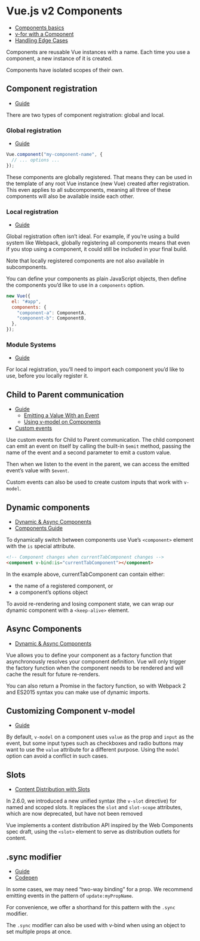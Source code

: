 # Vue.js v2 Components

- [Components basics](https://v2.vuejs.org/v2/guide/components.html)
- [v-for with a Component](https://v2.vuejs.org/v2/guide/list.html#v-for-with-a-Component)
- [Handling Edge Cases](https://v2.vuejs.org/v2/guide/components-edge-cases.html)

Components are reusable Vue instances with a name. Each time you use a component, a new instance of it is created.

Components have isolated scopes of their own.

## Component registration

- [Guide](https://v2.vuejs.org/v2/guide/components-registration.html)

There are two types of component registration: global and local.

### Global registration

- [Guide](https://v2.vuejs.org/v2/guide/components-registration.html#Global-Registration)

```js
Vue.component("my-component-name", {
  // ... options ...
});
```

These components are globally registered. That means they can be used in the template of any root Vue instance (new Vue)
created after registration. This even applies to all subcomponents, meaning all three of these components will also be
available inside each other.

### Local registration

- [Guide](https://v2.vuejs.org/v2/guide/components-registration.html#Local-Registration)

Global registration often isn’t ideal. For example, if you’re using a build system like Webpack, globally registering
all components means that even if you stop using a component, it could still be included in your final build.

Note that locally registered components are not also available in subcomponents.

You can define your components as plain JavaScript objects, then define the components you’d like to use in a
`components` option.

```js
new Vue({
  el: "#app",
  components: {
    "component-a": ComponentA,
    "component-b": ComponentB,
  },
});
```

### Module Systems

- [Guide](https://v2.vuejs.org/v2/guide/components-registration.html#Module-Systems)

For local registration, you’ll need to import each component you’d like to use, before you locally register it.

## Child to Parent communication

- [Guide](https://v2.vuejs.org/v2/guide/components.html#Listening-to-Child-Components-Events)
  - [Emitting a Value With an Event](https://v2.vuejs.org/v2/guide/components.html#Emitting-a-Value-With-an-Event)
  - [Using v-model on Components](https://v2.vuejs.org/v2/guide/components.html#Using-v-model-on-Components)
- [Custom events](https://v2.vuejs.org/v2/guide/components-custom-events.html)

Use custom events for Child to Parent communication. The child component can emit an event on itself by calling the
built-in `$emit` method, passing the name of the event and a second parameter to emit a custom value.

Then when we listen to the event in the parent, we can access the emitted event’s value with `$event`.

Custom events can also be used to create custom inputs that work with `v-model`.

## Dynamic components

- [Dynamic & Async Components](https://v2.vuejs.org/v2/guide/components-dynamic-async.html)
- [Components Guide](https://v2.vuejs.org/v2/guide/components.html#Dynamic-Components)

To dynamically switch between components use Vue’s `<component>` element with the `is` special attribute.

```html
<!-- Component changes when currentTabComponent changes -->
<component v-bind:is="currentTabComponent"></component>
```

In the example above, currentTabComponent can contain either:

- the name of a registered component, or
- a component’s options object

To avoid re-rendering and losing component state, we can wrap our dynamic component with a `<keep-alive>` element.

## Async Components

- [Dynamic & Async Components](https://v2.vuejs.org/v2/guide/components-dynamic-async.html#Async-Components)

Vue allows you to define your component as a factory function that asynchronously resolves your component definition.
Vue will only trigger the factory function when the component needs to be rendered and will cache the result for future
re-renders.

You can also return a Promise in the factory function, so with Webpack 2 and ES2015 syntax you can make use of dynamic
imports.

## Customizing Component v-model

- [Guide](https://v2.vuejs.org/v2/guide/components-custom-events.html#Customizing-Component-v-model)

By default, `v-model` on a component uses `value` as the prop and `input` as the event, but some input types such as
checkboxes and radio buttons may want to use the `value` attribute for a different purpose. Using the `model` option can
avoid a conflict in such cases.

## Slots

- [Content Distribution with Slots](https://v2.vuejs.org/v2/guide/components.html#Content-Distribution-with-Slots)

In 2.6.0, we introduced a new unified syntax (the `v-slot` directive) for named and scoped slots. It replaces the `slot`
and `slot-scope` attributes, which are now deprecated, but have not been removed

Vue implements a content distribution API inspired by the Web Components spec draft, using the `<slot>` element to serve
as distribution outlets for content.

## .sync modifier

- [Guide](https://v2.vuejs.org/v2/guide/components-custom-events.html#sync-Modifier)
- [Codepen](https://codepen.io/mahendranKannan/pen/VxXzJB?editors=1010)

In some cases, we may need “two-way binding” for a prop. We recommend emitting events in the pattern of `update:myPropName`.

For convenience, we offer a shorthand for this pattern with the `.sync` modifier.

The `.sync` modifier can also be used with v-bind when using an object to set multiple props at once.
